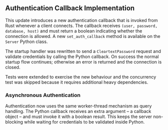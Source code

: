 ## Authentication Callback Implementation

This update introduces a new authentication callback that is invoked from Rust
whenever a client connects.  The callback receives `(user, password, database,
host)` and must return a boolean indicating whether the connection is allowed.
A new `set_auth_callback` method is available on the `Server` Python class.

The startup handler was rewritten to send a `CleartextPassword` request and
validate credentials by calling the Python callback.  On success the normal
startup flow continues; otherwise an error is returned and the connection is
closed.

Tests were extended to exercise the new behaviour and the concurrency test was
skipped because it requires additional heavy dependencies.

### Asynchronous Authentication

Authentication now uses the same worker-thread mechanism as query handling.
The Python callback receives an extra argument – a callback object – and must
invoke it with a boolean result.  This keeps the server non-blocking while
waiting for credentials to be validated inside Python.
